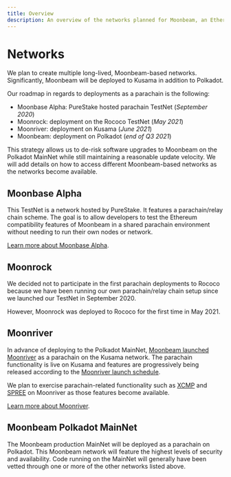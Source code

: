 ```yaml
---
title: Overview
description: An overview of the networks planned for Moonbeam, an Ethereum-compatible smart contract parachain on Polkadot.
---
```


# Networks

We plan to create multiple long-lived, Moonbeam-based networks. Significantly, Moonbeam will be deployed to Kusama in addition to Polkadot.

Our roadmap in regards to deployments as a parachain is the following:

 - Moonbase Alpha: PureStake hosted parachain TestNet (_September 2020_) 
 - Moonrock: deployment on the Rococo TestNet (_May 2021_)
 - Moonriver: deployment on Kusama (_June 2021_)
 - Moonbeam: deployment on Polkadot (_end of Q3 2021_)
 
This strategy allows us to de-risk software upgrades to Moonbeam on the Polkadot MainNet while still maintaining a reasonable update velocity. We will add details on how to access different Moonbeam-based networks as the networks become available.

## Moonbase Alpha

This TestNet is a network hosted by PureStake. It features a parachain/relay chain scheme. The goal is to allow developers to test the Ethereum compatibility features of Moonbeam in a shared parachain environment without needing to run their own nodes or network.

[Learn more about Moonbase Alpha](/networks/moonbase/).

## Moonrock  

We decided not to participate in the first parachain deployments to Rococo because we have been running our own parachain/relay chain setup since we launched our TestNet in September 2020.

However, Moonrock was deployed to Rococo for the first time in May 2021. 

## Moonriver

In advance of deploying to the Polkadot MainNet, [Moonbeam launched Moonriver](https://moonbeam.network/announcements/moonriver-launch-kusama/) as a parachain on the Kusama network. The parachain functionality is live on Kusama and features are progressively being released according to the [Moonriver launch schedule](https://moonbeam.network/networks/moonriver/launch/). 

We plan to exercise parachain-related functionality such as [XCMP](https://wiki.polkadot.network/docs/learn-crosschain) and [SPREE](https://wiki.polkadot.network/docs/learn-spree) on Moonriver as those features become available.

[Learn more about Moonriver](/networks/moonriver/).

## Moonbeam Polkadot MainNet

The Moonbeam production MainNet will be deployed as a parachain on Polkadot. This Moonbeam network will feature the highest levels of security and availability. Code running on the MainNet will generally have been vetted through one or more of the other networks listed above.
